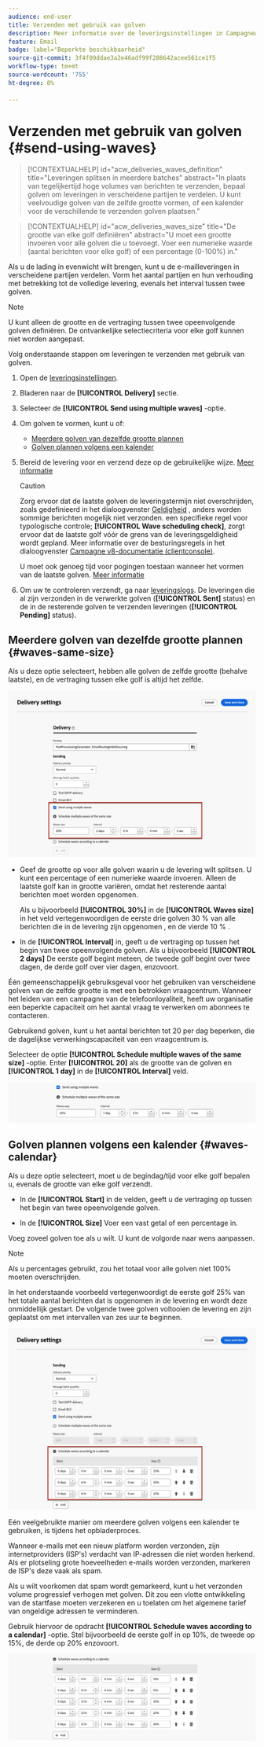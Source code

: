 ```yaml
---
audience: end-user
title: Verzenden met gebruik van golven
description: Meer informatie over de leveringsinstellingen in Campagneweb
feature: Email
badge: label="Beperkte beschikbaarheid"
source-git-commit: 3f4f09ddae3a2e46adf99f288642acee561ce1f5
workflow-type: tm+mt
source-wordcount: '755'
ht-degree: 0%

---
```



# Verzenden met gebruik van golven {#send-using-waves}

>[!CONTEXTUALHELP]
>id="acw_deliveries_waves_definition"
>title="Leveringen splitsen in meerdere batches"
>abstract="In plaats van tegelijkertijd hoge volumes van berichten te verzenden, bepaal golven om leveringen in verscheidene partijen te verdelen. U kunt veelvoudige golven van de zelfde grootte vormen, of een kalender voor de verschillende te verzenden golven plaatsen."

>[!CONTEXTUALHELP]
>id="acw_deliveries_waves_size"
>title="De grootte van elke golf definiëren"
>abstract="U moet een grootte invoeren voor alle golven die u toevoegt. Voer een numerieke waarde (aantal berichten voor elke golf) of een percentage (0-100%) in."

Als u de lading in evenwicht wilt brengen, kunt u de e-mailleveringen in verscheidene partijen verdelen. Vorm het aantal partijen en hun verhouding met betrekking tot de volledige levering, evenals het interval tussen twee golven.

>[!NOTE]
>
>U kunt alleen de grootte en de vertraging tussen twee opeenvolgende golven definiëren. De ontvankelijke selectiecriteria voor elke golf kunnen niet worden aangepast.

Volg onderstaande stappen om leveringen te verzenden met gebruik van golven.

1. Open de [leveringsinstellingen](delivery-settings.md#retries).

1. Bladeren naar de **[!UICONTROL Delivery]** sectie.

1. Selecteer de **[!UICONTROL Send using multiple waves]** -optie.

1. Om golven te vormen, kunt u of:

   * [Meerdere golven van dezelfde grootte plannen](#waves-same-size)
   * [Golven plannen volgens een kalender](#waves-calendar)

1. Bereid de levering voor en verzend deze op de gebruikelijke wijze. [Meer informatie](../msg/gs-deliveries.md)

   >[!CAUTION]
   >
   >Zorg ervoor dat de laatste golven de leveringstermijn niet overschrijden, zoals gedefinieerd in het dialoogvenster [Geldigheid](delivery-settings.md#validity) , anders worden sommige berichten mogelijk niet verzonden. een specifieke regel voor typologische controle; **[!UICONTROL Wave scheduling check]**, zorgt ervoor dat de laatste golf vóór de grens van de leveringsgeldigheid wordt gepland. Meer informatie over de besturingsregels in het dialoogvenster [Campagne v8-documentatie (clientconsole)](https://experienceleague.adobe.com/docs/campaign/automation/campaign-optimization/control-rules.html).
   >
   >U moet ook genoeg tijd voor pogingen toestaan wanneer het vormen van de laatste golven. [Meer informatie](delivery-settings.md#retries)

1. Om uw te controleren verzendt, ga naar [leveringslogs](../monitor/delivery-logs.md). De leveringen die al zijn verzonden in de verwerkte golven (**[!UICONTROL Sent]** status) en de in de resterende golven te verzenden leveringen (**[!UICONTROL Pending]** status).

## Meerdere golven van dezelfde grootte plannen {#waves-same-size}

Als u deze optie selecteert, hebben alle golven de zelfde grootte (behalve laatste), en de vertraging tussen elke golf is altijd het zelfde.

![](assets/waves-same-size.png)

* Geef de grootte op voor alle golven waarin u de levering wilt splitsen. U kunt een percentage of een numerieke waarde invoeren. Alleen de laatste golf kan in grootte variëren, omdat het resterende aantal berichten moet worden opgenomen.

  Als u bijvoorbeeld **[!UICONTROL 30%]** in de **[!UICONTROL Waves size]** in het veld vertegenwoordigen de eerste drie golven 30 % van alle berichten die in de levering zijn opgenomen , en de vierde 10 % .

* In de **[!UICONTROL Interval]** in, geeft u de vertraging op tussen het begin van twee opeenvolgende golven. Als u bijvoorbeeld **[!UICONTROL 2 days]** De eerste golf begint meteen, de tweede golf begint over twee dagen, de derde golf over vier dagen, enzovoort.

Één gemeenschappelijk gebruiksgeval voor het gebruiken van verscheidene golven van de zelfde grootte is met een betrokken vraagcentrum. Wanneer het leiden van een campagne van de telefoonloyaliteit, heeft uw organisatie een beperkte capaciteit om het aantal vraag te verwerken om abonnees te contacteren.

Gebruikend golven, kunt u het aantal berichten tot 20 per dag beperken, die de dagelijkse verwerkingscapaciteit van een vraagcentrum is.

Selecteer de optie **[!UICONTROL Schedule multiple waves of the same size]** -optie. Enter **[!UICONTROL 20]** als de grootte van de golven en **[!UICONTROL 1 day]** in de **[!UICONTROL Interval]** veld.

![](assets/waves-call-center.png)

## Golven plannen volgens een kalender {#waves-calendar}

Als u deze optie selecteert, moet u de begindag/tijd voor elke golf bepalen u, evenals de grootte van elke golf verzendt.

* In de **[!UICONTROL Start]** in de velden, geeft u de vertraging op tussen het begin van twee opeenvolgende golven.

* In de **[!UICONTROL Size]** Voer een vast getal of een percentage in.

Voeg zoveel golven toe als u wilt. U kunt de volgorde naar wens aanpassen.

>[!NOTE]
>
>Als u percentages gebruikt, zou het totaal voor alle golven niet 100% moeten overschrijden.

In het onderstaande voorbeeld vertegenwoordigt de eerste golf 25% van het totale aantal berichten dat is opgenomen in de levering en wordt deze onmiddellijk gestart. De volgende twee golven voltooien de levering en zijn geplaatst om met intervallen van zes uur te beginnen.

![](assets/waves-calendar.png)

Eén veelgebruikte manier om meerdere golven volgens een kalender te gebruiken, is tijdens het opbladerproces.

Wanneer e-mails met een nieuw platform worden verzonden, zijn internetproviders (ISP&#39;s) verdacht van IP-adressen die niet worden herkend. Als er plotseling grote hoeveelheden e-mails worden verzonden, markeren de ISP&#39;s deze vaak als spam.

Als u wilt voorkomen dat spam wordt gemarkeerd, kunt u het verzonden volume progressief verhogen met golven. Dit zou een vlotte ontwikkeling van de startfase moeten verzekeren en u toelaten om het algemene tarief van ongeldige adressen te verminderen.

Gebruik hiervoor de opdracht **[!UICONTROL Schedule waves according to a calendar]** -optie. Stel bijvoorbeeld de eerste golf in op 10%, de tweede op 15%, de derde op 20% enzovoort.

![](assets/waves-ramp-up.png)



